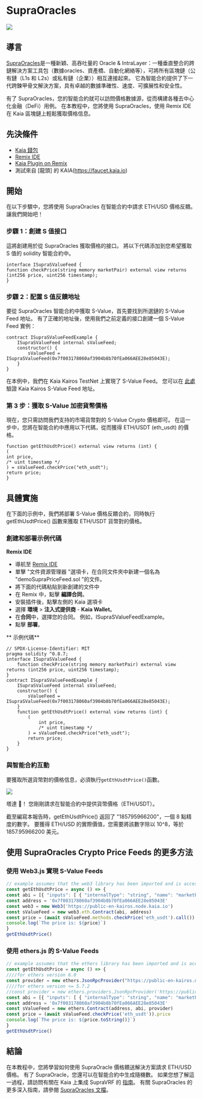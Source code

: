 # SupraOracles

![](/img/banners/kaia-supra.png)

## 導言

[SupraOracles](https://supraoracles.com/)是一種新穎、高吞吐量的 Oracle & IntraLayer：一種垂直整合的跨鏈解決方案工具包（數據oracles、資產橋、自動化網絡等），可將所有區塊鏈（公有鏈（L1s 和 L2s）或私有鏈（企業））相互連接起來。 它為智能合約提供了下一代跨鍊甲骨文解決方案，具有卓越的數據準確性、速度、可擴展性和安全性。

有了 SupraOracles，您的智能合約就可以訪問價格數據源，從而構建各種去中心化金融（DeFi）用例。 在本教程中，您將使用 SupraOracles，使用 Remix IDE 在 Kaia 區塊鏈上輕鬆獲取價格信息。

## 先決條件

- [Kaia 錢包](https://chromewebstore.google.com/detail/kaia-wallet/jblndlipeogpafnldhgmapagcccfchpi)
- [Remix IDE](https://remix.ethereum.org/)
- [Kaia Plugin on Remix](https://klaytn.foundation/using-klaytn-plugin-on-remix/)
- 測試來自 [龍頭] 的 KAIA(https://faucet.kaia.io)

## 開始

在以下步驟中，您將使用 SupraOracles 在智能合約中請求 ETH/USD 價格反饋。 讓我們開始吧！

### 步驟 1：創建 S 值接口

這將創建用於從 SupraOracles 獲取價格的接口。 將以下代碼添加到您希望獲取 S 值的 solidity 智能合約中。

```solidity
interface ISupraSValueFeed {
function checkPrice(string memory marketPair) external view returns (int256 price, uint256 timestamp);
}
```

### 步驟 2：配置 S 值反饋地址

要從 SupraOracles 智能合約中獲取 S-Value，首先要找到所選鏈的 S-Value Feed 地址。 有了正確的地址後，使用我們之前定義的接口創建一個 S-Value Feed 實例：

```solidity
contract ISupraSValueFeedExample {
    ISupraSValueFeed internal sValueFeed;
    constructor() {
        sValueFeed = ISupraSValueFeed(0x7f003178060af3904b8b70fEa066AEE28e85043E);
    }
}
```

在本例中，我們在 Kaia Kairos TestNet 上實現了 S-Value Feed。 您可以在 [此處](https://supraoracles.com/docs/get-started/networks/) 驗證 Kaia Kairos S-Value Feed 地址。

### 第 3 步：獲取 S-Value 加密貨幣價格

現在，您只需訪問我們支持的市場貨幣對的 S-Value Crypto 價格即可。 在這一步中，您將在智能合約中應用以下代碼，從而獲得 ETH/USDT (eth_usdt) 的價格。

```solidity
function getEthUsdtPrice() external view returns (int) {
(
int price,
/* uint timestamp */
) = sValueFeed.checkPrice("eth_usdt");
return price;
}
```

## 具體實施

在下面的示例中，我們將部署 S-Value 價格反饋合約，同時執行 getEthUsdtPrice() 函數來獲取 ETH/USDT 貨幣對的價格。

### 創建和部署示例代碼

**Remix IDE**

- 導航至 [Remix IDE](https://remix.ethereum.org/)
- 單擊 "文件資源管理器 "選項卡，在合同文件夾中新建一個名為 "demoSupraPriceFeed.sol "的文件。
- 將下面的代碼粘貼到新創建的文件中
- 在 Remix 中，點擊 **編譯合同**。
- 安裝插件後，點擊左側的 Kaia 選項卡
- 選擇 **環境** > **注入式提供商** - **Kaia Wallet**。
- 在**合同**中，選擇您的合同。 例如，ISupraSValueFeedExample。
- 點擊 **部署**。

\*\* 示例代碼\*\*

```solidity
// SPDX-License-Identifier: MIT
pragma solidity ^0.8.7;
interface ISupraSValueFeed {
    function checkPrice(string memory marketPair) external view returns (int256 price, uint256 timestamp);
}
contract ISupraSValueFeedExample {
    ISupraSValueFeed internal sValueFeed;
    constructor() {
        sValueFeed = ISupraSValueFeed(0x7f003178060af3904b8b70fEa066AEE28e85043E);
    }
    function getEthUsdtPrice() external view returns (int) {
        (
            int price,
            /* uint timestamp */
        ) = sValueFeed.checkPrice("eth_usdt");
        return price;
    }
}
```

### 與智能合約互動

要獲取所選貨幣對的價格信息，必須執行`getEthUsdtPrice()`函數。

![](/img/build/tools/sPriceFeed.png)

塔達 🎉！ 您剛剛請求在智能合約中提供貨幣價格（ETH/USDT）。

截至編寫本報告時，getEthUsdtPrice() 返回了 "185795966200"，一個 8 點精度的數字。 要獲得 ETH/USD 的實際價值，您需要將該數字除以 10^8，等於 1857.95966200 美元。

## 使用 SupraOracles Crypto Price Feeds 的更多方法

### 使用 Web3.js 實現 S-Value Feeds

```javascript
// example assumes that the web3 library has been imported and is accessible within your scope
const getEthUsdtPrice = async () => {
const abi = [{ "inputs": [ { "internalType": "string", "name": "marketPair", "type": "string" } ], "name": "checkPrice", "outputs": [ { "internalType": "int256", "name": "price", "type": "int256" }, { "internalType": "uint256", "name": "timestamp", "type": "uint256" } ], "stateMutability": "view", "type": "function" } ]
const address = '0x7f003178060af3904b8b70fEa066AEE28e85043E'
const web3 = new Web3('https://public-en-kairos.node.kaia.io')
const sValueFeed = new web3.eth.Contract(abi, address)
const price = (await sValueFeed.methods.checkPrice('eth_usdt').call()).price
console.log(`The price is: ${price}`)
}
getEthUsdtPrice()
```

### 使用 ethers.js 的 S-Value Feeds

```javascript
// example assumes that the ethers library has been imported and is accessible within your scope
const getEthUsdtPrice = async () => {
////for ethers version 6.0
const provider = new ethers.JsonRpcProvider("https://public-en-kairos.node.kaia.io")
////for ethers version <= 5.7.2
//const provider = new ethers.providers.JsonRpcProvider('https://public-en-kairos.node.kaia.io')
const abi = [{ "inputs": [ { "internalType": "string", "name": "marketPair", "type": "string" } ], "name": "checkPrice", "outputs": [ { "internalType": "int256", "name": "price", "type": "int256" }, { "internalType": "uint256", "name": "timestamp", "type": "uint256" } ], "stateMutability": "view", "type": "function" } ]
const address = '0x7f003178060af3904b8b70fEa066AEE28e85043E'
const sValueFeed = new ethers.Contract(address, abi, provider)
const price = (await sValueFeed.checkPrice('eth_usdt')).price
console.log(`The price is: ${price.toString()}`)
}
getEthUsdtPrice()
```

## 結論

在本教程中，您將學習如何使用 SupraOracle 價格饋送解決方案請求 ETH/USD 價格。 有了 SupraOracle，您還可以在智能合約中生成隨機數。 如果您想了解這一過程，請訪問有關在 Kaia 上集成 SupraVRF 的 [指南](https://metaverse-knowledge-kit.klaytn.foundation/docs/decentralized-oracle/oracle-providers/supraOracles-tutorial)。 有關 SupraOracles 的更多深入指南，請參閱 [SupraOracles 文檔](https://supraoracles.com/docs/development-guides)。